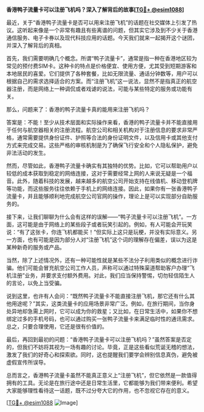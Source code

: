 **香港鸭子流量卡可以注册飞机吗？深入了解背后的故事[[TG💪+ @esim1088](https://t.me/s/esim1088)]**

最近，关于“香港鸭子流量卡是否可以用来注册飞机”的话题在社交媒体上引发了热议。这听起来像是一个非常有趣且有些离谱的问题，但其实它涉及到不少关于香港通信服务、电子卡券以及现代科技应用的话题。今天我们就来一起揭开这个谜团，并深入了解背后的真相。

首先，我们需要明确几个概念。所谓“鸭子流量卡”，通常是指一种在香港地区较为常见的预付费SIM卡。这种卡的特点是价格便宜、使用方便，尤其受到短期游客和本地居民的喜爱。它们提供了各种套餐，比如无限流量、通话分钟数等，用户可以根据自己的需求选择适合的方案。而“注册飞机”这一说法，显然不是指真正的航空器注册，而是网络上一种调侃或者戏谑的说法，可能与某些特定的服务或功能有关。

那么，问题来了：香港的鸭子流量卡真的能用来注册飞机吗？

答案是：不能！至少从技术层面和实际操作来看，香港的鸭子流量卡并不能直接用于任何与航空器相关的注册流程。航空公司和相关机构对于注册信息的要求非常严格，通常需要提供身份证件、护照等合法的身份证明文件，以及信用卡或其他支付方式来完成交易。这些严格的审核机制是为了确保飞行安全和个人隐私保护，避免非法活动的发生。

然而，尽管如此，香港鸭子流量卡确实有其独特的优势。比如，它可以帮助用户以较低的成本获取到稳定的网络连接，这对于需要经常上网的人来说无疑是一个福音。此外，随着科技的发展，越来越多的航空公司开始支持在线值机、移动登机牌等功能，而这些服务往往依赖于手机上的网络连接。因此，如果你有一张香港鸭子流量卡，并且能够顺利地完成航空公司官网的操作，理论上是可以实现部分自助服务的。

接下来，让我们聊聊为什么会有这样的误解——“鸭子流量卡可以注册飞机”。一方面，这可能是由于网络上的某些段子或者玩笑引起的。例如，有人可能会开玩笑说：“有了这张卡，你连飞机都能买！”但实际上这只是玩梗，并没有实际意义。另一方面，也有可能是因为部分人对“注册飞机”这个词的理解存在偏差，误以为这是某种新奇的服务或产品。

当然，除了上述情况外，还有一种可能性就是某些不法分子利用类似的概念进行诈骗。他们可能会冒充航空公司工作人员，声称可以通过特殊渠道帮助客户办理“飞机注册”业务，并要求支付额外费用。对此，我们应当保持警惕，切勿轻信陌生人的言论，以免上当受骗。

说到这里，也许有人会问：“既然鸭子流量卡不能直接注册飞机，那它还有什么其他用途呢？”其实，这类流量卡的应用场景非常广泛。例如，在旅行期间，当你身处异地却急需上网时，它可以成为你的救星；又比如，在日常生活中，如果你不想绑定过多的手机号码，也可以通过购买一张鸭子流量卡来满足临时性的通讯需求。总之，只要合理使用，它还是很有价值的。

最后，再回到最初的问题：“香港鸭子流量卡可以注册飞机吗？”虽然答案是否定的，但我们不妨将其视为一场有趣的讨论。毕竟，正是这些看似荒诞无稽的想法，激发了我们的好奇心和探索欲。同时，这也提醒我们要学会辨别信息真伪，避免被虚假宣传所误导。

总而言之，香港鸭子流量卡虽然不能真正意义上“注册飞机”，但它依然是一款值得拥有的工具。无论是在旅行途中还是日常生活里，它都能够为我们带来便利。希望大家能够理性看待这一话题，既不过分夸大它的作用，也不忽视它存在的意义。

[[TG💪+ @esim1088](https://t.me/s/esim1088) ![Image](https://i.postimg.cc/4NQfJmqS/Snipaste-2025-05-13-00-14-12.png)]